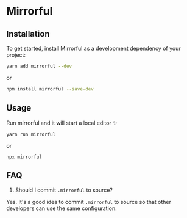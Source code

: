 # Mirrorful

## Installation

To get started, install Mirrorful as a development dependency of your project:

```bash
yarn add mirrorful --dev
```

or

```bash
npm install mirrorful --save-dev
```

## Usage

Run mirrorful and it will start a local editor ✨

```
yarn run mirrorful
```

or

```
npx mirrorful
```

## FAQ

1. Should I commit `.mirrorful` to source?

Yes. It's a good idea to commit `.mirrorful` to source so that other developers can use the same configuration.
